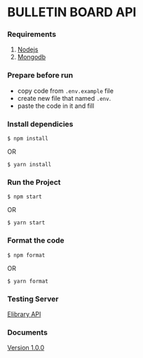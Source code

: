 # BULLETIN BOARD API
### Requirements
1. [Nodejs](https://nodejs.org/en/download/)
2. [Mongodb](https://www.mongodb.com/try/download/community)

### Prepare before run
- copy code from  `.env.example` file
- create new file that named `.env`.
- paste the code in it and fill

### Install dependicies
```npm
$ npm install
```
OR
```yarn
$ yarn install
```

### Run the Project
```npm
$ npm start
```
OR
```yarn
$ yarn start
```

### Format the code
```npm
$ npm format
```
OR
```yarn
$ yarn format
```

### Testing Server
[Elibrary API](https://elibrary-api.herokuapp.com/)

### Documents
[Version 1.0.0](https://elibrary-api.herokuapp.com/v1/doc)